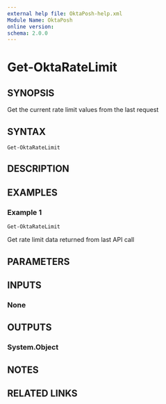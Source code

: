 ```yaml
---
external help file: OktaPosh-help.xml
Module Name: OktaPosh
online version:
schema: 2.0.0
---
```


# Get-OktaRateLimit

## SYNOPSIS
Get the current rate limit values from the last request

## SYNTAX

```
Get-OktaRateLimit
```

## DESCRIPTION

## EXAMPLES

### Example 1
```
Get-OktaRateLimit
```

Get rate limit data returned from last API call

## PARAMETERS

## INPUTS

### None
## OUTPUTS

### System.Object
## NOTES

## RELATED LINKS

